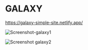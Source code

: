 # GALAXY
https://galaxy-simple-site.netlify.app/


![Screenshot-galaxy1](https://github.com/MastooraTurkmen/Galaxy/assets/132576850/d5f96c0a-a2d5-4f70-87d0-dcd5ad1b06ed)

![Screenshot galaxy2](https://github.com/MastooraTurkmen/Galaxy/assets/132576850/32a07598-6c04-43e4-bf4b-7c3bbcbe9a8d)

